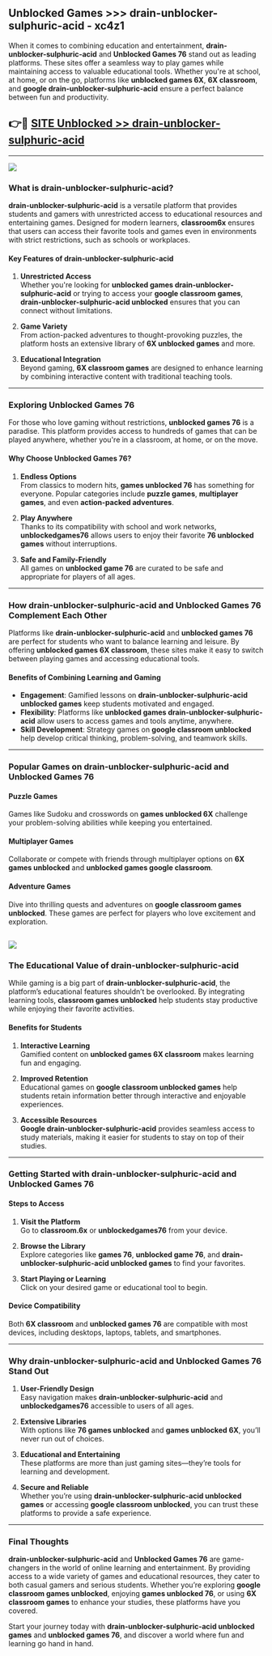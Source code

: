 ## Unblocked Games >>> drain-unblocker-sulphuric-acid - xc4z1 

When it comes to combining education and entertainment, **drain-unblocker-sulphuric-acid** and **Unblocked Games 76** stand out as leading platforms. These sites offer a seamless way to play games while maintaining access to valuable educational tools. Whether you're at school, at home, or on the go, platforms like **unblocked games 6X**, **6X classroom**, and **google drain-unblocker-sulphuric-acid** ensure a perfect balance between fun and productivity.
## 👉🔴 [SITE Unblocked >> drain-unblocker-sulphuric-acid](http://premium.freeplayer.one?title=drain-unblocker-sulphuric-acid&ref=22JU)
---
<a href="http://premium.freeplayer.one?title=drain-unblocker-sulphuric-acid&ref=22JU/"><img src="https://github.com/user-attachments/assets/438f12ca-57a4-47a3-8ead-c64da593a1e5"/></a>
### What is drain-unblocker-sulphuric-acid?  

**drain-unblocker-sulphuric-acid** is a versatile platform that provides students and gamers with unrestricted access to educational resources and entertaining games. Designed for modern learners, **classroom6x** ensures that users can access their favorite tools and games even in environments with strict restrictions, such as schools or workplaces.  

#### Key Features of drain-unblocker-sulphuric-acid  

1. **Unrestricted Access**  
   Whether you're looking for **unblocked games drain-unblocker-sulphuric-acid** or trying to access your **google classroom games**, **drain-unblocker-sulphuric-acid unblocked** ensures that you can connect without limitations.  

2. **Game Variety**  
   From action-packed adventures to thought-provoking puzzles, the platform hosts an extensive library of **6X unblocked games** and more.  

3. **Educational Integration**  
   Beyond gaming, **6X classroom games** are designed to enhance learning by combining interactive content with traditional teaching tools.  



---

### Exploring Unblocked Games 76  

For those who love gaming without restrictions, **unblocked games 76** is a paradise. This platform provides access to hundreds of games that can be played anywhere, whether you're in a classroom, at home, or on the move.  

#### Why Choose Unblocked Games 76?  

1. **Endless Options**  
   From classics to modern hits, **games unblocked 76** has something for everyone. Popular categories include **puzzle games**, **multiplayer games**, and even **action-packed adventures**.  

2. **Play Anywhere**  
   Thanks to its compatibility with school and work networks, **unblockedgames76** allows users to enjoy their favorite **76 unblocked games** without interruptions.  

3. **Safe and Family-Friendly**  
   All games on **unblocked game 76** are curated to be safe and appropriate for players of all ages.  

---

### How drain-unblocker-sulphuric-acid and Unblocked Games 76 Complement Each Other  

Platforms like **drain-unblocker-sulphuric-acid** and **unblocked games 76** are perfect for students who want to balance learning and leisure. By offering **unblocked games 6X classroom**, these sites make it easy to switch between playing games and accessing educational tools.  

#### Benefits of Combining Learning and Gaming  

- **Engagement**: Gamified lessons on **drain-unblocker-sulphuric-acid unblocked games** keep students motivated and engaged.  
- **Flexibility**: Platforms like **unblocked games drain-unblocker-sulphuric-acid** allow users to access games and tools anytime, anywhere.  
- **Skill Development**: Strategy games on **google classroom unblocked** help develop critical thinking, problem-solving, and teamwork skills.  

---

### Popular Games on drain-unblocker-sulphuric-acid and Unblocked Games 76  

#### Puzzle Games  

Games like Sudoku and crosswords on **games unblocked 6X** challenge your problem-solving abilities while keeping you entertained.  

#### Multiplayer Games  

Collaborate or compete with friends through multiplayer options on **6X games unblocked** and **unblocked games google classroom**.  

#### Adventure Games  

Dive into thrilling quests and adventures on **google classroom games unblocked**. These games are perfect for players who love excitement and exploration.  

<a href="http://download.freeplayer.one?title=drain-unblocker-sulphuric-acid&ref=23D/"><img src="https://github.com/user-attachments/assets/fe0c3e91-c8e1-489c-acf0-e2f614c12fb8"/></a>
---

### The Educational Value of drain-unblocker-sulphuric-acid  

While gaming is a big part of **drain-unblocker-sulphuric-acid**, the platform’s educational features shouldn’t be overlooked. By integrating learning tools, **classroom games unblocked** help students stay productive while enjoying their favorite activities.  

#### Benefits for Students  

1. **Interactive Learning**  
   Gamified content on **unblocked games 6X classroom** makes learning fun and engaging.  

2. **Improved Retention**  
   Educational games on **google classroom unblocked games** help students retain information better through interactive and enjoyable experiences.  

3. **Accessible Resources**  
   **Google drain-unblocker-sulphuric-acid** provides seamless access to study materials, making it easier for students to stay on top of their studies.  

---

### Getting Started with drain-unblocker-sulphuric-acid and Unblocked Games 76  

#### Steps to Access  

1. **Visit the Platform**  
   Go to **classroom.6x** or **unblockedgames76** from your device.  

2. **Browse the Library**  
   Explore categories like **games 76**, **unblocked game 76**, and **drain-unblocker-sulphuric-acid unblocked games** to find your favorites.  

3. **Start Playing or Learning**  
   Click on your desired game or educational tool to begin.  

#### Device Compatibility  

Both **6X classroom** and **unblocked games 76** are compatible with most devices, including desktops, laptops, tablets, and smartphones.  

---

### Why drain-unblocker-sulphuric-acid and Unblocked Games 76 Stand Out  

1. **User-Friendly Design**  
   Easy navigation makes **drain-unblocker-sulphuric-acid** and **unblockedgames76** accessible to users of all ages.  

2. **Extensive Libraries**  
   With options like **76 games unblocked** and **games unblocked 6X**, you’ll never run out of choices.  

3. **Educational and Entertaining**  
   These platforms are more than just gaming sites—they’re tools for learning and development.  

4. **Secure and Reliable**  
   Whether you’re using **drain-unblocker-sulphuric-acid unblocked games** or accessing **google classroom unblocked**, you can trust these platforms to provide a safe experience.  

---

### Final Thoughts  

**drain-unblocker-sulphuric-acid** and **Unblocked Games 76** are game-changers in the world of online learning and entertainment. By providing access to a wide variety of games and educational resources, they cater to both casual gamers and serious students. Whether you’re exploring **google classroom games unblocked**, enjoying **games unblocked 76**, or using **6X classroom games** to enhance your studies, these platforms have you covered.  

Start your journey today with **drain-unblocker-sulphuric-acid unblocked games** and **unblocked games 76**, and discover a world where fun and learning go hand in hand.  